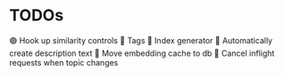 
# TODOs

🟢 Hook up similarity controls
🔴 Tags
🔴 Index generator
🔴 Automatically create description text
🔴 Move embedding cache to db
🔴 Cancel inflight requests when topic changes
